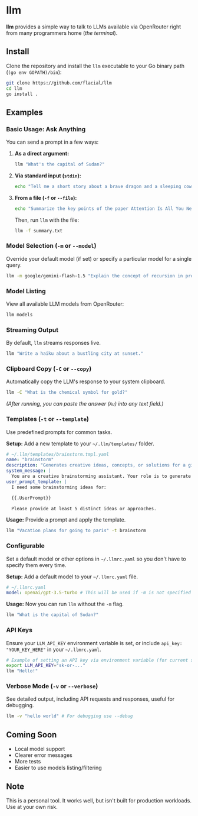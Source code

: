 # llm

**llm** provides a simple way to talk to LLMs available via OpenRouter right from many programmers home (_the terminal_).

## Install

Clone the repository and install the `llm` executable to your Go binary path (`(go env GOPATH)/bin`):

```bash
git clone https://github.com/flacial/llm
cd llm
go install .
```

## Examples

### Basic Usage: Ask Anything

You can send a prompt in a few ways:

1.  **As a direct argument:**

    ```bash
    llm "What's the capital of Sudan?"
    ```

2.  **Via standard input (`stdin`):**

    ```bash
    echo "Tell me a short story about a brave dragon and a sleeping cow." | llm
    ```

3.  **From a file (`-f` or `--file`):**

    ```bash
    echo "Summarize the key points of the paper Attention Is All You Need." > summary.txt
    ```

    Then, run `llm` with the file:

    ```bash
    llm -f summary.txt
    ```

### Model Selection (`-m` or `--model`)

Override your default model (if set) or specify a particular model for a single query.

```bash
llm -m google/gemini-flash-1.5 "Explain the concept of recursion in programming as if I'm a grug programmer."
```

### Model Listing

View all available LLM models from OpenRouter:

```bash
llm models
```

### Streaming Output

By default, `llm` streams responses live.

```bash
llm "Write a haiku about a bustling city at sunset."
```

### Clipboard Copy (`-C` or `--copy`)

Automatically copy the LLM's response to your system clipboard.

```bash
llm -C "What is the chemical symbol for gold?"
```

_(After running, you can paste the answer (`Au`) into any text field.)_

### Templates (`-t` or `--template`)

Use predefined prompts for common tasks.

**Setup:** Add a new template to your `~/.llm/templates/` folder.

```yaml
# ~/.llm/templates/brainstorm.tmpl.yaml
name: "brainstorm"
description: "Generates creative ideas, concepts, or solutions for a given topic."
system_message: |
  You are a creative brainstorming assistant. Your role is to generate a diverse range of ideas, concepts, or solutions based on the user's input. Think broadly, explore different angles, and provide innovative suggestions. Encourage out-of-the-box thinking.
user_prompt_template: |
  I need some brainstorming ideas for:

  {{.UserPrompt}}

  Please provide at least 5 distinct ideas or approaches.
```

**Usage:** Provide a prompt and apply the template.

```bash
llm "Vacation plans for going to paris" -t brainstorm
```

### Configurable

Set a default model or other options in `~/.llmrc.yaml` so you don't have to specify them every time.

**Setup:** Add a default model to your `~/.llmrc.yaml` file.

```yaml
# ~/.llmrc.yaml
model: openai/gpt-3.5-turbo # This will be used if -m is not specified
```

**Usage:** Now you can run `llm` without the `-m` flag.

```bash
llm "What is the capital of Sudan?"
```

### API Keys

Ensure your `LLM_API_KEY` environment variable is set, or include `api_key: "YOUR_KEY_HERE"` in your `~/.llmrc.yaml`.

```bash
# Example of setting an API key via environment variable (for current session)
export LLM_API_KEY="sk-or-..."
llm "Hello!"
```

### Verbose Mode (`-v` or `--verbose`)

See detailed output, including API requests and responses, useful for debugging.

```bash
llm -v "hello world" # For debugging use --debug
```

## Coming Soon

- Local model support
- Clearer error messages
- More tests
- Easier to use models listing/filtering

## Note

This is a personal tool. It works well, but isn't built for production workloads. Use at your own risk.
